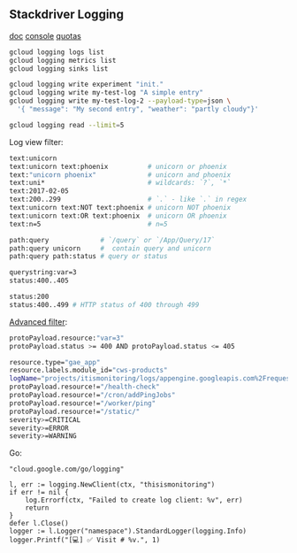 Stackdriver Logging
-

[doc](https://cloud.google.com/logging/docs/quickstart-sdk)
[console](https://console.cloud.google.com/logs)
[quotas](https://cloud.google.com/logging/quotas)

````sh
gcloud logging logs list
gcloud logging metrics list
gcloud logging sinks list

gcloud logging write experiment "init."
gcloud logging write my-test-log "A simple entry"
gcloud logging write my-test-log-2 --payload-type=json \
  '{ "message": "My second entry", "weather": "partly cloudy"}'

gcloud logging read --limit=5
````

Log view filter:

````sh
text:unicorn
text:unicorn text:phoenix          # unicorn or phoenix
text:"unicorn phoenix"             # unicorn and phoenix
text:uni*                          # wildcards: `?`, `*`
text:2017-02-05
text:200..299                      # `.` - like `.` in regex
text:unicorn text:NOT text:phoenix # unicorn NOT phoenix
text:unicorn text:OR text:phoenix  # unicorn OR phoenix
text:n=5                           # n=5

path:query             # `/query` or `/App/Query/17`
path:query unicorn     #  contain query and unicorn
path:query path:status # query or status

querystring:var=3
status:400..405

status:200
status:400..499 # HTTP status of 400 through 499
````

[Advanced filter](https://cloud.google.com/logging/docs/view/advanced-filters):

````sh
protoPayload.resource:"var=3"
protoPayload.status >= 400 AND protoPayload.status <= 405

resource.type="gae_app"
resource.labels.module_id="cws-products"
logName="projects/itismonitoring/logs/appengine.googleapis.com%2Frequest_log"
protoPayload.resource!="/health-check"
protoPayload.resource!="/cron/addPingJobs"
protoPayload.resource!="/worker/ping"
protoPayload.resource!="/static/"
severity>=CRITICAL
severity>=ERROR
severity>=WARNING
````

Go:

````golang
"cloud.google.com/go/logging"

l, err := logging.NewClient(ctx, "thisismonitoring")
if err != nil {
    log.Errorf(ctx, "Failed to create log client: %v", err)
    return
}
defer l.Close()
logger := l.Logger("namespace").StandardLogger(logging.Info)
logger.Printf("[💻] ✅ Visit # %v.", 1)
````
